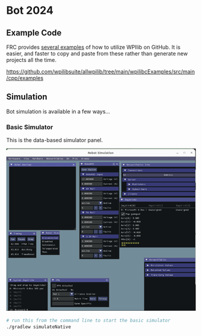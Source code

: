 # Bot 2024

## Example Code

FRC provides [several examples](https://github.com/wpilibsuite/allwpilib/tree/main/wpilibcExamples/src/main/cpp/examples) of how to utilize WPIlib on GitHub.  It is easier, and faster to copy and paste from these rather than generate new projects all the time.

https://github.com/wpilibsuite/allwpilib/tree/main/wpilibcExamples/src/main/cpp/examples


## Simulation

Bot simulation is available in a few ways...

### Basic Simulator
This is the data-based simulator panel.

![](doc/images/basic-simulator.png)
```bash
# run this from the command line to start the basic simulator
./gradlew simulateNative
```
